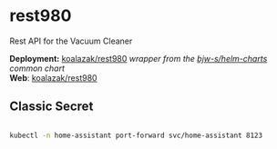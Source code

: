 # rest980

<!--description-start-->
Rest API for the Vacuum Cleaner
<!--description-end-->

<!--header-start-->
**Deployment:** [koalazak/rest980](https://hub.docker.com/r/koalazak/rest980) *wrapper from the [bjw-s/helm-charts](https://github.com/bjw-s/helm-charts/tree/main/charts/library/common) common chart*  
**Web**: [koalazak/rest980](https://github.com/koalazak/rest980)  
<!--header-end-->

## Classic Secret

<!--secret-git-creds-start-->
```sh
```
<!--secret-git-creds-end-->


<!--port-forward-start-->
```sh
kubectl -n home-assistant port-forward svc/home-assistant 8123
```
<!--port-forward-end-->
